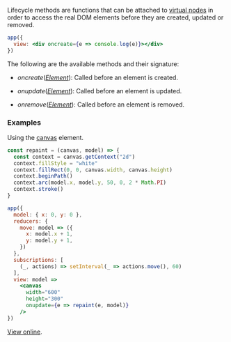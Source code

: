 Lifecycle methods are functions that can be attached to [virtual nodes](hyperapp/hyperapp/wiki/api#h) in order to access the real DOM elements before they are created, updated or removed.

```jsx
app({
  view: <div oncreate={e => console.log(e)}></div>
})
```
The following are the available methods and their signature:

* _oncreate_([_Element_](https://developer.mozilla.org/en-US/docs/Web/API/Element)):  Called before an element is created.

* _onupdate_([_Element_](https://developer.mozilla.org/en-US/docs/Web/API/Element)): Called before an element is updated.

* _onremove_([_Element_](https://developer.mozilla.org/en-US/docs/Web/API/Element)): Called before an element is removed.


### Examples
Using the [canvas](https://developer.mozilla.org/en-US/docs/Web/API/Canvas_API/Tutorial) element.

```jsx
const repaint = (canvas, model) => {
  const context = canvas.getContext("2d")
  context.fillStyle = "white"
  context.fillRect(0, 0, canvas.width, canvas.height)
  context.beginPath()
  context.arc(model.x, model.y, 50, 0, 2 * Math.PI)
  context.stroke()
}

app({
  model: { x: 0, y: 0 },
  reducers: {
    move: model => ({
      x: model.x + 1,
      y: model.y + 1,
    })
  },
  subscriptions: [
    (_, actions) => setInterval(_ => actions.move(), 60)
  ],
  view: model =>
    <canvas
      width="600"
      height="300"
      onupdate={e => repaint(e, model)}
    />
})
```

[View online](http://codepen.io/jbucaran/pen/MJXMQZ/).